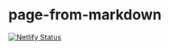 # page-from-markdown

[![Netlify Status](https://api.netlify.com/api/v1/badges/270ffa3d-7f67-44ce-aaec-7900f4f6ad63/deploy-status)](https://app.netlify.com/sites/page-from-markdown/deploys)
